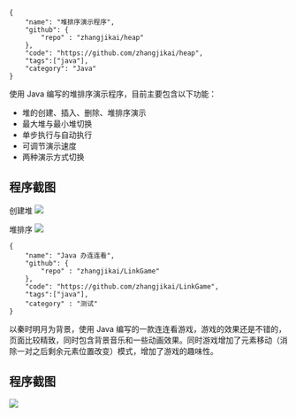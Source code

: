 <!-- start -->
```config
{
    "name": "堆排序演示程序",
    "github": {
        "repo" : "zhangjikai/heap"
    },
    "code": "https://github.com/zhangjikai/heap",
    "tags":["java"],
    "category": "Java"
}
```

使用 Java 编写的堆排序演示程序，目前主要包含以下功能：
* 堆的创建、插入、删除、堆排序演示
* 最大堆与最小堆切换
* 单步执行与自动执行
* 可调节演示速度
* 两种演示方式切换

<!-- more -->

## 程序截图

创建堆
![](https://raw.githubusercontent.com/zhangjikai/heap/master/screenshot/%E5%A0%86-%E5%88%9B%E5%BB%BA-1.gif)

堆排序
![](https://raw.githubusercontent.com/zhangjikai/heap/master/screenshot/%E5%A0%86-%E6%8E%92%E5%BA%8F.gif)


<!-- start -->
```config
{
    "name": "Java 办连连看",
    "github": {
        "repo" : "zhangjikai/LinkGame"
    },
    "code": "https://github.com/zhangjikai/LinkGame",
    "tags":["java"],
    "category" : "测试"
}
```
以秦时明月为背景，使用 Java 编写的一款连连看游戏，游戏的效果还是不错的，页面比较精致，同时包含背景音乐和一些动画效果。同时游戏增加了元素移动（消除一对之后剩余元素位置改变）模式，增加了游戏的趣味性。

<!-- more -->

## 程序截图
![](https://raw.githubusercontent.com/zhangjikai/LinkGame/master/screenshot/game.gif)